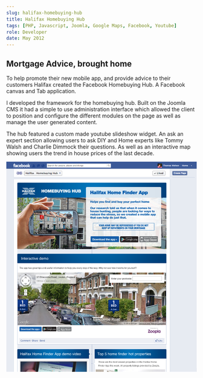 ```yaml
---
slug: halifax-homebuying-hub
title: Halifax Homebuying Hub
tags: [PHP, Javascript, Joomla, Google Maps, Facebook, Youtube]
role: Developer
date: May 2012
---
```


## Mortgage Advice, brought home

To help promote their new mobile app, and provide advice to their customers Halifax created the Facebook Homebuying Hub. A Facebook canvas and Tab application.

I developed the framework for the homebuying hub. Built on the Joomla CMS it had a simple to use administration interface which allowed the client to position and configure the different modules on the page as well as manage the user generated content.

The hub featured a custom made youtube slideshow widget. An ask an expert section allowing users to ask DIY and Home experts like Tommy Walsh and Charlie Dimmock their questions. As well as an interactive map showing users the trend in house prices of the last decade.

![alt text](facebook.png "Screenshot")

